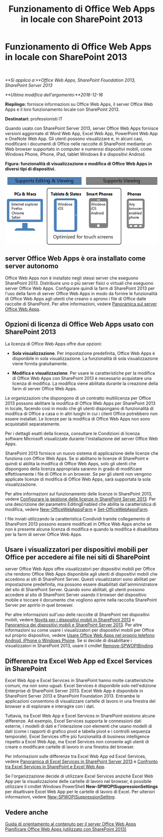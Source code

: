 ﻿---
title: Funzionamento di Office Web Apps in locale con SharePoint 2013
TOCTitle: Office Web Apps locale con SharePoint 2013
ms:assetid: 8480064e-14a4-4b46-ad6b-0c836b192af2
ms:mtpsurl: https://technet.microsoft.com/it-it/library/Ff431685(v=office.15)
ms:contentKeyID: 49652274
ms.date: 12/18/2017
mtps_version: v=office.15
ms.translationtype: HT
---

# Funzionamento di Office Web Apps in locale con SharePoint 2013

 

_**Si applica a:**Office Web Apps, SharePoint Foundation 2013, SharePoint Server 2013_

_**Ultima modifica dell'argomento:**2016-12-16_

**Riepilogo:** fornisce informazioni su Office Web Apps, il server Office Web Apps e il loro funzionamento locale con SharePoint 2013.

**Destinatari:** professionisti IT

Quando usato con SharePoint Server 2013, server Office Web Apps fornisce versioni aggiornate di Word Web App, Excel Web App, PowerPoint Web App e OneNote Web App. Gli utenti possono visualizzare e, in alcuni casi, modificare i documenti di Office nelle raccolte di SharePoint mediante un Web browser supportato in computer e numerosi dispositivi mobili, come Windows Phone, iPhone, iPad, tablet Windows 8 e dispositivi Android.


**Figura: funzionalità di visualizzazione e modifica di Office Web Apps in diversi tipi di dispositivi.**

![Grafico in cui vengono riepilogate le funzionalità di visualizzazione e modifica di Office Web Apps in diversi tipi di dispositivi. Sono evidenziate quelle ottimizzate per i dispositivi touchscreen.](images/Ff431685.8bf76669-f511-4e02-8ed3-d658e9e746f0(Office.15).gif "Grafico in cui vengono riepilogate le funzionalità di visualizzazione e modifica di Office Web Apps in diversi tipi di dispositivi. Sono evidenziate quelle ottimizzate per i dispositivi touchscreen.")

## server Office Web Apps è ora installato come server autonomo

Office Web Apps non è installato negli stessi server che eseguono SharePoint 2013. Distribuire uno o più server fisici o virtuali che eseguono server Office Web Apps. Configurare quindi la farm di SharePoint 2013 per l'uso della farm di server Office Web Apps in modo da fornire le funzionalità di Office Web Apps agli utenti che creano o aprono i file di Office dalle raccolte di SharePoint. Per altre informazioni, vedere [Panoramica sul server Office Web Apps](office-web-apps-server-overview.md).

## Opzioni di licenza di Office Web Apps usato con SharePoint 2013

La licenza di Office Web Apps offre due opzioni:

  - **Sola visualizzazione**. Per impostazione predefinita, Office Web Apps è disponibile in sola visualizzazione. La funzionalità di sola visualizzazione viene fornita gratuitamente.

  - **Modifica e visualizzazione**. Per usare le caratteristiche per la modifica di Office Web Apps con SharePoint 2013 è necessario acquistare una licenza di modifica. La modifica viene abilitata durante la creazione della farm di server Office Web Apps.

Le organizzazioni che dispongono di un contratto multilicenza per Office 2013 possono abilitare la modifica di Office Web Apps per SharePoint 2013 in locale, facendo così in modo che gli utenti dispongano di funzionalità di modifica di Office a casa o in altri luoghi in cui i client Office potrebbero non essere installati. Le licenze per la modifica di Office Web Apps non sono acquistabili separatamente.

Per i dettagli esatti della licenza, consultare le Condizioni di licenza software Microsoft visualizzate durante l'installazione del server Office Web Apps.

SharePoint 2013 fornisce un nuovo sistema di applicazione delle licenze che funziona con Office Web Apps. Se si abilitano le licenze di SharePoint e quindi si abilita la modifica di Office Web Apps, solo gli utenti che dispongono della licenza appropriata saranno in grado di modificare effettivamente i file di Office in un browser. Se per gli utenti non vengono applicate licenze di modifica di Office Web Apps, sarà supportata la sola visualizzazione.

Per altre informazioni sul funzionamento delle licenze in SharePoint 2013, vedere [Configurare la gestione delle licenze in SharePoint Server 2013](https://technet.microsoft.com/it-it/library/jj219627\(v=office.15\)). Per una descrizione del parametro EditingEnabled che abilita la caratteristica di modifica, vedere [New-OfficeWebAppsFarm](https://docs.microsoft.com/en-us/powershell/module/officewebapps/new-officewebappsfarm?view=officewebapps-ps) e [Set-OfficeWebAppsFarm](https://docs.microsoft.com/en-us/powershell/module/officewebapps/set-officewebappsfarm?view=officewebapps-ps).

I file inviati utilizzando la caratteristica Condividi tramite collegamento di SharePoint 2013 possono essere modificati in Office Web Apps anche se non è presente alcuna licenza di modifica e quando la modifica è disabilitata per la farm di server Office Web Apps.

## Usare i visualizzatori per dispositivi mobili per Office per accedere ai file nei siti di SharePoint

server Office Web Apps offre visualizzatori per dispositivi mobili per Office che rendono Office Web Apps disponibile agli utenti di dispositivi mobili che accedono ai siti di SharePoint Server. Questi visualizzatori sono abilitati per impostazione predefinita, ma possono essere disabilitati dall'amministratore del sito di SharePoint Server. Quando sono abilitati, gli utenti possono accedere al sito di SharePoint Server usando il browser del dispositivo mobile e toccare il documento che vogliono aprire nella raccolta SharePoint Server per aprirlo in quel browser.

Per altre informazioni sull'uso delle raccolte di SharePoint nei dispositivi mobili, vedere [Novità per i dispositivi mobili in SharePoint 2013](https://technet.microsoft.com/it-it/library/fp161352\(v=office.15\)) e [Panoramica dei dispositivi mobili e SharePoint Server 2013](https://technet.microsoft.com/it-it/library/fp161351\(v=office.15\)). Per altre informazioni su come usare i visualizzatori per dispositivi mobili per Office sul proprio dispositivo, vedere [Usare Office Web Apps nel proprio telefono Android, iPhone o Windows Phone](http://go.microsoft.com/fwlink/p/?linkid=271045). Se si decide di disabilitare i visualizzatori in SharePoint 2013, usare il cmdlet [Remove-SPWOPIBinding](https://docs.microsoft.com/en-us/powershell/module/sharepoint-server/Remove-SPWOPIBinding?view=sharepoint-ps).

## Differenze tra Excel Web App ed Excel Services in SharePoint

Excel Web App e Excel Services in SharePoint hanno molte caratteristiche comuni, ma non sono uguali. Excel Services è disponibile solo nell'edizione Enterprise di SharePoint Server 2013. Excel Web App è disponibile in SharePoint Server 2013 e SharePoint Foundation 2013. Entrambe le applicazioni consentono di visualizzare cartelle di lavoro in una finestra del browser e di esplorare e interagire con i dati.

Tuttavia, tra Excel Web App e Excel Services in SharePoint esistono alcune differenze. Ad esempio, Excel Services supporta le connessioni dati esterne, i modelli di dati e l'interazione con elementi che usano modelli di dati (come i rapporti di grafico pivot e tabella pivot e i controlli sequenza temporale). Excel Services offre più funzionalità di business intelligence rispetto a Excel Web App, ma Excel Services non consente agli utenti di creare o modificare cartelle di lavoro in una finestra del browser.

Per informazioni sulle differenze tra Excel Web App ed Excel Services, vedere [Panoramica di Excel Services in SharePoint Server 2013](https://technet.microsoft.com/it-it/library/ee424405\(v=office.15\)) e [Confronto tra Excel Services in SharePoint e Excel Web App](http://go.microsoft.com/fwlink/p/?linkid=255460).

Se l'organizzazione decide di utilizzare Excel Services anziché Excel Web App per la visualizzazione delle cartelle di lavoro nel browser, è possibile utilizzare il cmdlet Windows PowerShell **New-SPWOPISuppressionSettings** per disattivare Excel Web App per le cartelle di lavoro di Excel. Per ulteriori informazioni, vedere [New-SPWOPISuppressionSetting](https://docs.microsoft.com/en-us/powershell/module/sharepoint-server/New-SPWOPISuppressionSetting?view=sharepoint-ps).

## Vedere anche


[Guida di orientamento al contenuto per il server Office Web Apps](content-roadmap-for-office-web-apps-server.md)  
[Pianificare Office Web Apps (utilizzato con SharePoint 2013)](plan-office-web-apps-used-with-sharepoint-2013.md)  
  

[](plan-office-web-apps-used-with-sharepoint-2013.md)

